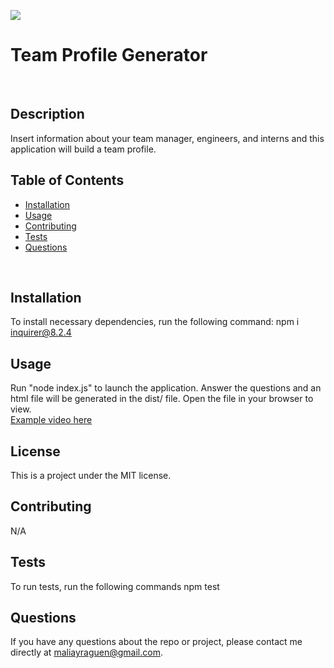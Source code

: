 
  ![](https://img.shields.io/badge/LICENSE-MIT-blue)
  <br>

  # Team Profile Generator
  <br>

  ## Description
  Insert information about your team manager, engineers, and interns and this application will build a team profile.
  <br>
  
  ## Table of Contents
  * [Installation](#installation)
  * [Usage](#usage)
  * [Contributing](#contributing)
  * [Tests](#tests)
  * [Questions](#questions)
  <br>
  
  ## Installation
  To install necessary dependencies, run the following command:
  npm i inquirer@8.2.4
  <br>
  
  ## Usage
  Run "node index.js" to launch the application. Answer the questions and an html file will be generated in the dist/ file. Open the file in your browser to view.
  <br>
  [Example video here](https://watch.screencastify.com/v/9KrfjDAmikvSY8Azkw7i)
  
  ## License
  This is a project under the MIT license.
  <br>
  
  ## Contributing
  N/A
  <br>

  ## Tests
  To run tests, run the following commands
  npm test
  <br>
  
  ## Questions
  If you have any questions about the repo or project, please contact me directly at maliayraguen@gmail.com.